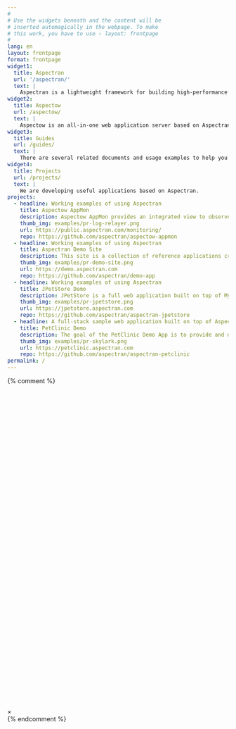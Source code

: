 ```yaml
---
#
# Use the widgets beneath and the content will be
# inserted automagically in the webpage. To make
# this work, you have to use › layout: frontpage
#
lang: en
layout: frontpage
format: frontpage
widget1:
  title: Aspectran
  url: '/aspectran/'
  text: |
    Aspectran is a lightweight framework for building high-performance Java applications.
widget2:
  title: Aspectow
  url: /aspectow/
  text: |
    Aspectow is an all-in-one web application server based on Aspectran.
widget3:
  title: Guides
  url: /guides/
  text: |
    There are several related documents and usage examples to help you learn and get started with Aspectran.
widget4:
  title: Projects
  url: /projects/
  text: |
    We are developing useful applications based on Aspectran.
projects:
  - headline: Working examples of using Aspectran
    title: Aspectow AppMon
    description: Aspectow AppMon provides an integrated view to observe logs and events of Aspectran-based application servers in real time.
    thumb_img: examples/pr-log-relayer.png
    url: https://public.aspectran.com/monitoring/
    repo: https://github.com/aspectran/aspectow-appmon
  - headline: Working examples of using Aspectran
    title: Aspectran Demo Site
    description: This site is a collection of reference applications created to show how to develop Aspectran applications following the recommended best practices.
    thumb_img: examples/pr-demo-site.png
    url: https://demo.aspectran.com
    repo: https://github.com/aspectran/demo-app
  - headline: Working examples of using Aspectran
    title: JPetStore Demo
    description: JPetStore is a full web application built on top of MyBatis 3, Aspectran 6.
    thumb_img: examples/pr-jpetstore.png
    url: https://jpetstore.aspectran.com
    repo: https://github.com/aspectran/aspectran-jpetstore
  - headline: A full-stack sample web application built on top of Aspectran 8
    title: PetClinic Demo
    description: The goal of the PetClinic Demo App is to provide and demonstrate a sample web application that leverages Aspectran and JPA.
    thumb_img: examples/pr-skylark.png
    url: https://petclinic.aspectran.com
    repo: https://github.com/aspectran/aspectran-petclinic
permalink: /
---
```

{% comment %}
<div id="videoModal" class="reveal-modal large" data-reveal="">
  <div class="flex-video widescreen vimeo" style="display: block;">
    <iframe width="1280" height="720" src="" frameborder="0" allowfullscreen></iframe>
  </div>
  <a class="close-reveal-modal">&#215;</a>
</div>
{% endcomment %}
